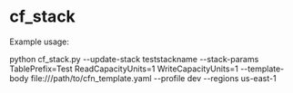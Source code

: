 # cf_stack

Example usage:

python cf_stack.py --update-stack teststackname --stack-params TablePrefix=Test ReadCapacityUnits=1 WriteCapacityUnits=1 --template-body file:///path/to/cfn_template.yaml --profile dev --regions us-east-1

